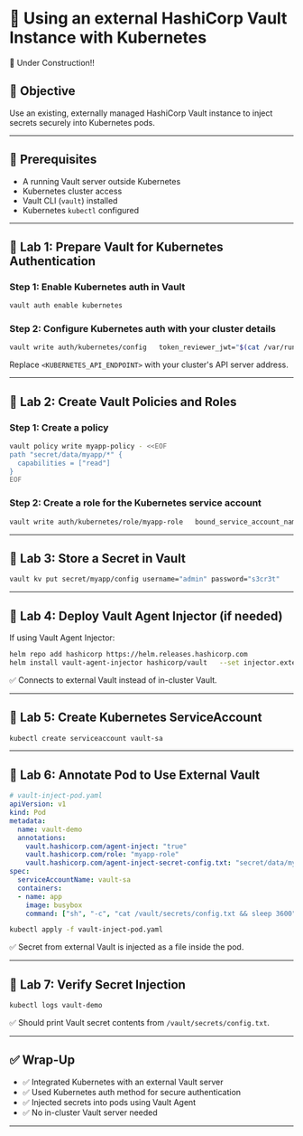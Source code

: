 # 🧪 Using an external HashiCorp Vault Instance with Kubernetes

🚧 Under Construction!!

## 🎯 Objective

Use an existing, externally managed HashiCorp Vault instance to inject secrets securely into Kubernetes pods.

---

## 🧰 Prerequisites

- A running Vault server outside Kubernetes
- Kubernetes cluster access
- Vault CLI (`vault`) installed
- Kubernetes `kubectl` configured

---

## 🔹 Lab 1: Prepare Vault for Kubernetes Authentication

### Step 1: Enable Kubernetes auth in Vault

```bash
vault auth enable kubernetes
```

### Step 2: Configure Kubernetes auth with your cluster details

```bash
vault write auth/kubernetes/config   token_reviewer_jwt="$(cat /var/run/secrets/kubernetes.io/serviceaccount/token)"   kubernetes_host="https://<KUBERNETES_API_ENDPOINT>"   kubernetes_ca_cert=@/var/run/secrets/kubernetes.io/serviceaccount/ca.crt
```

Replace `<KUBERNETES_API_ENDPOINT>` with your cluster's API server address.

---

## 🔹 Lab 2: Create Vault Policies and Roles

### Step 1: Create a policy

```bash
vault policy write myapp-policy - <<EOF
path "secret/data/myapp/*" {
  capabilities = ["read"]
}
EOF
```

### Step 2: Create a role for the Kubernetes service account

```bash
vault write auth/kubernetes/role/myapp-role   bound_service_account_names=vault-sa   bound_service_account_namespaces=default   policies=myapp-policy   ttl=24h
```

---

## 🔹 Lab 3: Store a Secret in Vault

```bash
vault kv put secret/myapp/config username="admin" password="s3cr3t"
```

---

## 🔹 Lab 4: Deploy Vault Agent Injector (if needed)

If using Vault Agent Injector:

```bash
helm repo add hashicorp https://helm.releases.hashicorp.com
helm install vault-agent-injector hashicorp/vault   --set injector.externalVaultAddr="http://<VAULT_SERVER_ADDRESS>:8200"
```

✅ Connects to external Vault instead of in-cluster Vault.

---

## 🔹 Lab 5: Create Kubernetes ServiceAccount

```bash
kubectl create serviceaccount vault-sa
```

---

## 🔹 Lab 6: Annotate Pod to Use External Vault

```yaml
# vault-inject-pod.yaml
apiVersion: v1
kind: Pod
metadata:
  name: vault-demo
  annotations:
    vault.hashicorp.com/agent-inject: "true"
    vault.hashicorp.com/role: "myapp-role"
    vault.hashicorp.com/agent-inject-secret-config.txt: "secret/data/myapp/config"
spec:
  serviceAccountName: vault-sa
  containers:
  - name: app
    image: busybox
    command: ["sh", "-c", "cat /vault/secrets/config.txt && sleep 3600"]
```

```bash
kubectl apply -f vault-inject-pod.yaml
```

✅ Secret from external Vault is injected as a file inside the pod.

---

## 🔹 Lab 7: Verify Secret Injection

```bash
kubectl logs vault-demo
```

✅ Should print Vault secret contents from `/vault/secrets/config.txt`.

---

## ✅ Wrap-Up

- ✅ Integrated Kubernetes with an external Vault server
- ✅ Used Kubernetes auth method for secure authentication
- ✅ Injected secrets into pods using Vault Agent
- ✅ No in-cluster Vault server needed

---